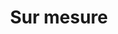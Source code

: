---
title: Sur mesure
description: "Custom packaging helps your product standout. Add your brand to everything you sell with personalized packaging from Performance Plastics."
lead: "We offer custom-made solutions to meet your needs, and we assist you from idea to finished product. Scroll down for a step by step guide and contact us to schedule a consultation."
eleventyExcludeFromCollections: true
---